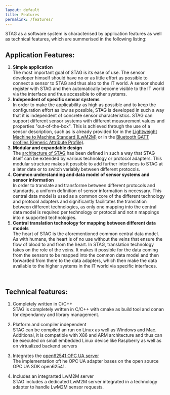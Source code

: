 ```yaml
---
layout: default
title: Features
permalink: /features/
---
```


STAG as a software system is characterised by application features as well as technical features, which are summerised in the following listing:  

## Application Features:
1. **Simple application**  
The most important goal of STAG is its ease of use. The sensor developer himself should have no or as little effort as possible to connect a sensor to STAG and thus also to the IT world. A sensor should register with STAG and then automatically become visible to the IT world via the interface and thus accessible to other systems.  
2. **Independent of specific sensor systems**  
In order to make the applicability as high as possible and to keep the configuration effort as low as possible, STAG is developed in such a way that it is independent of concrete sensor characteristics. STAG can support different sensor systems with different measurement values and properties "out-of-the-box". This is achieved through the use of a sensor description, such as is already provided for in the [Lightweight Machine to Machine Standard (LwM2M)](https://omaspecworks.org/what-is-oma-specworks/iot/lightweight-m2m-lwm2m/)  or in the [Bluetooth GATT profiles  (Generic Attribute Profile)](https://www.bluetooth.com/de/specifications/specs/). 
3. **Modular and expandable design**  
The [architecture of STAG]() has been defined in such a way that STAG itself can be extended by various technology or protocol adapters. This modular structure makes it possible to add further interfaces to STAG at a later date or to switch variably between different protocols.  
4. **Common understanding and data model of sensor systems and sensor information**  
In order to  translate and transforme between different protocols and standards, a uniform definition of sensor information is necessary. This central data model is used as a common core of the different technology and protocol adapters and significantly facilitates the translation between different technologies, as only one mapping into the central data model is required per technology or protocol and not n mappings into n supported technologies.   
5. **Central translation technology for mapping between different data models**  
The heart of STAG is the aforementioned common central data model. As with humans, the heart is of no use without the veins that ensure the flow of blood to and from the heart. In STAG, translation technology takes on the role of the veins. It makes it possible for the data coming from the sensors to be mapped into the common data model and then forwarded from there to the data adapters, which then make the data available to the higher systems in the IT world via specific interfaces. 
<p> &nbsp;<br> </p>  

## Technical features:
1. Completely written in C/C++  
   STAG is completely written in C/C++ with cmake as build tool and conan for dependancy and library management.

2. Platform and compiler independent  
   STAG can be compiled an run on Linux as well as Windows and Mac. Additional, it is compatible with X86 and ARM architecture and thus can be executed on small embedded Linux device like Raspberry as well as on virtualized backend servers
3. Integrates the [open62541 OPC UA server]()  
   The implementation oft he OPC UA adapter bases on the open source OPC UA SDK open62541.
4. Includes an integrarted LwM2M server  
   STAG includes a dedicated LwM2M server integrated in a technology adapter to handle LwM2M sensor requests.
